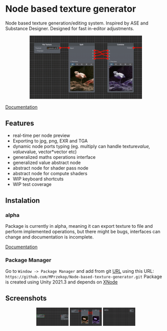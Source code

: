 # Node based texture generator

Node based texture generation/editing system. Inspired by ASE and Substance Designer. Designed for fast in-editor adjustments.
<p align="center">
  <img src="https://github.com/MPrzekop/Node-based-texture-generator/blob/Images/Images/ChannelMixing.gif" width="70%" title="Graph Demo">
</p>
 
 [Documentation](https://mprzekop.github.io/Node-based-texture-generator/)
 
## Features
* real-time per node preview
* Exporting to jpg, png, EXR and TGA
* dynamic node ports typing (eg. multiply can handle texture*value, value*value, vector*vector etc)
* generalized maths operations interface
* generalized value abstract node
* abstract node for shader pass node
* abstract node for compute shaders
* WIP keyboard shortcuts
* WIP test coverage

 
## Instalation
### alpha
Package is currently in alpha, meaning it can export texture to file and perform implemented operations, but there might be bugs, interfaces can change and documentation is incomplete. 

[Documentation](https://mprzekop.github.io/Node-based-texture-generator/)
### Package Manager
Go to `Window -> Package Manager` and add from git [URL](https://docs.unity3d.com/Manual/upm-ui-giturl.html) using this URL:
`https://github.com/MPrzekop/Node-based-texture-generator.git`
Package is created using Unity 2021.3 and depends on [XNode](https://github.com/Siccity/xNode) 

## Screenshots
<p align="center">
  <img src="https://github.com/MPrzekop/Node-based-texture-generator/blob/Images/Images/Dilate.gif" width="20%" title="basic sphere with snow material">
  <img src="https://github.com/MPrzekop/Node-based-texture-generator/blob/Images/Images/PreviewColor.gif" width="20%" title="sphere without textures with glitter and SSS">
  <img src="https://github.com/MPrzekop/Node-based-texture-generator/blob/Images/Images/Resample.gif" width="20%" title="sphere with glitter and no SSS"> 
</p>
